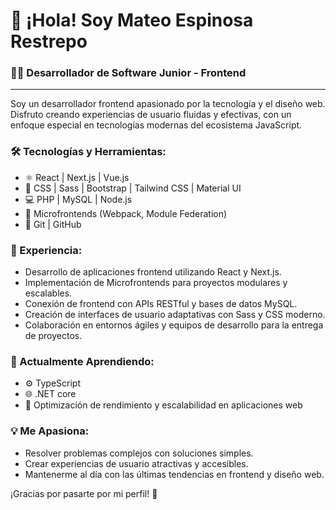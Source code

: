 # 👋 ¡Hola! Soy Mateo Espinosa Restrepo

### 👨‍💻 Desarrollador de Software Junior - Frontend
---
Soy un desarrollador frontend apasionado por la tecnología y el diseño web. Disfruto creando experiencias de usuario fluidas y efectivas, con un enfoque especial en tecnologías modernas del ecosistema JavaScript.

### 🛠️ Tecnologías y Herramientas:
- ⚛️ React | Next.js | Vue.js
- 🎨 CSS | Sass | Bootstrap | Tailwind CSS | Material UI
- 💻 PHP | MySQL | Node.js
- 🧩 Microfrontends (Webpack, Module Federation)
- 🔄 Git | GitHub

### 🚀 Experiencia:
- Desarrollo de aplicaciones frontend utilizando React y Next.js.
- Implementación de Microfrontends para proyectos modulares y escalables.
- Conexión de frontend con APIs RESTful y bases de datos MySQL.
- Creación de interfaces de usuario adaptativas con Sass y CSS moderno.
- Colaboración en entornos ágiles y equipos de desarrollo para la entrega de proyectos.

### 🔧 Actualmente Aprendiendo:
- ⚙️ TypeScript
- 🌐 .NET core
- 🧠 Optimización de rendimiento y escalabilidad en aplicaciones web

### 💡 Me Apasiona:
- Resolver problemas complejos con soluciones simples.
- Crear experiencias de usuario atractivas y accesibles.
- Mantenerme al día con las últimas tendencias en frontend y diseño web.

¡Gracias por pasarte por mi perfil! 🚀
